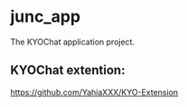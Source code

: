 # junc_app

The KYOChat application project.

## KYOChat extention:

https://github.com/YahiaXXX/KYO-Extension




